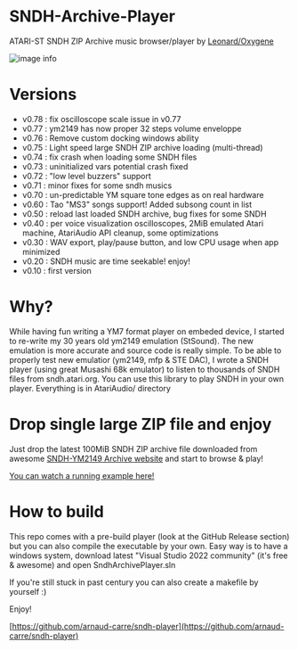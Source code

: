 # SNDH-Archive-Player
ATARI-ST SNDH ZIP Archive music browser/player by [Leonard/Oxygene](https://twitter.com/leonard_coder)

![image info](./thumbnail.png)

# Versions

- v0.78 : fix oscilloscope scale issue in v0.77
- v0.77 : ym2149 has now proper 32 steps volume enveloppe
- v0.76 : Remove custom docking windows ability
- v0.75 : Light speed large SNDH ZIP archive loading (multi-thread)
- v0.74 : fix crash when loading some SNDH files
- v0.73 : uninitialized vars potential crash fixed
- v0.72 : "low level buzzers" support
- v0.71 : minor fixes for some sndh musics
- v0.70 : un-predictable YM square tone edges as on real hardware
- v0.60 : Tao "MS3" songs support! Added subsong count in list
- v0.50 : reload last loaded SNDH archive, bug fixes for some SNDH
- v0.40 : per voice visualization oscilloscopes, 2MiB emulated Atari machine, AtariAudio API cleanup, some optimizations
- v0.30 : WAV export, play/pause button, and low CPU usage when app minimized
- v0.20 : SNDH music are time seekable! enjoy!
- v0.10 : first version



# Why?
While having fun writing a YM7 format player on embeded device, I started to re-write my 30 years old ym2149 emulation (StSound). The new emulation is more accurate and source code is really simple.
To be able to properly test new emulatior (ym2149, mfp & STE DAC), I wrote a SNDH player (using great Musashi 68k emulator) to listen to thousands of SNDH files from sndh.atari.org.
You can use this library to play SNDH in your own player. Everything is in AtariAudio/ directory

# Drop single large ZIP file and enjoy
Just drop the latest 100MiB SNDH ZIP archive file downloaded from awesome [SNDH-YM2149 Archive website](https://sndh.atari.org/download.php) and start to browse & play!

[You can watch a running example here!](https://youtu.be/c0lH98TNtGg)

# How to build
This repo comes with a pre-build player (look at the GitHub Release section) but you can also compile the executable by your own. Easy way is to have a windows system, download latest "Visual Studio 2022 community" (it's free & awesome) and open SndhArchivePlayer.sln

If you're still stuck in past century you can also create a makefile by yourself :)

Enjoy!

[https://github.com/arnaud-carre/sndh-player](https://github.com/arnaud-carre/sndh-player)
